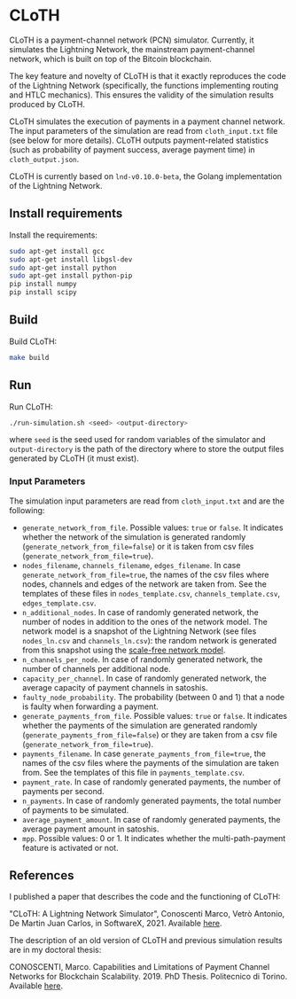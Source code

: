# CLoTH
CLoTH is a payment-channel network (PCN) simulator. Currently, it simulates the
Lightning Network, the mainstream payment-channel network, which is built on top of the
Bitcoin blockchain. 

The key feature and novelty of CLoTH is that it exactly reproduces the code of
the Lightning Network (specifically, the functions implementing routing and
HTLC mechanics). This ensures the validity of the simulation results produced by
CLoTH.

CLoTH simulates the execution of payments in a payment channel network. The
input parameters of the simulation are read from `cloth_input.txt` file (see
below for more details). CLoTH outputs payment-related statistics (such as
probability of payment success, average payment time) in `cloth_output.json`.

CLoTH is currently based on `lnd-v0.10.0-beta`, the Golang implementation of the
Lightning Network.

## Install requirements

Install the requirements: 

```sh
sudo apt-get install gcc
sudo apt-get install libgsl-dev
sudo apt-get install python
sudo apt-get install python-pip
pip install numpy
pip install scipy
```

## Build

Build CLoTH:

```sh
make build
```

## Run

Run CLoTH:

```sh
./run-simulation.sh <seed> <output-directory>
```

where `seed` is the seed used for random variables of the simulator and
`output-directory` is the path of the directory where to store the output files
generated by CLoTH (it must exist).

### Input Parameters

The simulation input parameters are read from `cloth_input.txt` and are the
following:
- `generate_network_from_file`. Possible values: `true` or `false`. It indicates
  whether the network of the simulation is generated randomly
  (`generate_network_from_file=false`) or it is taken from csv files
  (`generate_network_from_file=true`).
- `nodes_filename`, `channels_filename`, `edges_filename`. In case
  `generate_network_from_file=true`, the names of the csv files where nodes,
  channels and edges of the network are taken from. See the templates of these
  files in `nodes_template.csv`, `channels_template.csv`, `edges_template.csv`.
- `n_additional_nodes`. In case of randomly generated network, the number of
  nodes in addition to the ones of the network model. The network model is a
  snapshot of the Lightning Network (see files `nodes_ln.csv` and
  `channels_ln.csv`): the random network is generated from this snapshot using
  the [scale-free network model](https://en.wikipedia.org/wiki/Scale-free_network).
- `n_channels_per_node`. In case of randomly generated network, the number of
  channels per additional node.
- `capacity_per_channel`. In case of randomly generated network, the average
  capacity of payment channels in satoshis.
- `faulty_node_probability`. The probability (between 0 and 1) that a node is
  faulty when forwarding a payment.
- `generate_payments_from_file`. Possible values: `true` or `false`. It
  indicates whether the payments of the simulation are generated randomly
  (`generate_payments_from_file=false`) or they are taken from a csv file
  (`generate_network_from_file=true`).
- `payments_filename`. In case `generate_payments_from_file=true`, the names of
  the csv files where the payments of the simulation are taken from. See the
  templates of this file in `payments_template.csv`.
- `payment_rate`. In case of randomly generated payments, the number of payments
  per second.
- `n_payments`. In case of randomly generated payments, the total number of
  payments to be simulated.
- `average_payment_amount`. In case of randomly generated payments, the average
  payment amount in satoshis.
- `mpp`. Possible values: 0 or 1. It indicates whether the multi-path-payment
  feature is activated or not.

## References

I published a paper that describes the code and the functioning of CLoTH:

"CLoTH: A Lightning Network Simulator", Conoscenti Marco, Vetrò Antonio, De Martin Juan Carlos, in SoftwareX, 2021. Available [here](https://www.sciencedirect.com/science/article/pii/S2352711021000613).

The description of an old version of CLoTH and previous simulation results are in my doctoral thesis:

CONOSCENTI, Marco. Capabilities and Limitations of Payment Channel Networks for
Blockchain Scalability. 2019. PhD Thesis. Politecnico di Torino. Available
[here](https://iris.polito.it/retrieve/handle/11583/2764132/283298/phd-thesis-marco-conoscenti-final.pdf).
